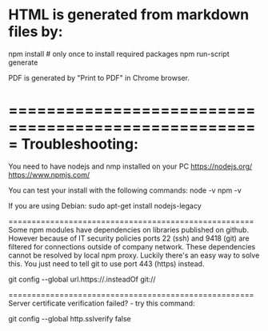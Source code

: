 HTML is generated from markdown files by:
=====================================================

npm install # only once to install required packages
npm run-script generate

PDF is generated by "Print to PDF" in Chrome browser.

=====================================================
Troubleshooting:
=====================================================
You need to have nodejs and nmp installed on your PC
https://nodejs.org/
https://www.npmjs.com/

You can test your install with the following commands:
node -v
npm -v

If you are using Debian:
sudo apt-get install nodejs-legacy

=====================================================
Some npm modules have dependencies on libraries published on github.
However because of IT security policies ports 22 (ssh) and 9418 (git)
are filtered for connections outside of company network.
These dependencies cannot be resolved by local npm proxy.
Luckily there's an easy way to solve this.
You just need to tell git to use port 443 (https) instead.

git config --global url.https://.insteadOf git://

=====================================================
Server certificate verification failed? - try this command:

git config --global http.sslverify false
